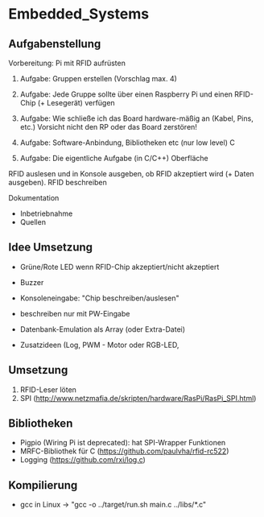 # Embedded_Systems

## Aufgabenstellung

Vorbereitung:
    Pi mit RFID aufrüsten

1. Aufgabe: Gruppen erstellen (Vorschlag max. 4)

2. Aufgabe: Jede Gruppe sollte über einen Raspberry Pi und einen RFID-Chip (+ Lesegerät) verfügen

3. Aufgabe: Wie schließe ich das Board hardware-mäßig an (Kabel, Pins, etc.)
Vorsicht nicht den RP oder das Board zerstören!

4. Aufgabe: Software-Anbindung, Bibliotheken etc (nur low level)
C

5. Aufgabe: Die eigentliche Aufgabe (in C/C++)
Oberfläche

RFID auslesen und in Konsole ausgeben, ob RFID akzeptiert wird (+ Daten ausgeben). RFID beschreiben

Dokumentation
- Inbetriebnahme
- Quellen

## Idee Umsetzung

- Grüne/Rote LED wenn RFID-Chip akzeptiert/nicht akzeptiert
- Buzzer
- Konsoleneingabe: "Chip beschreiben/auslesen"
- beschreiben nur mit PW-Eingabe
- Datenbank-Emulation als Array (oder Extra-Datei)

- Zusatzideen (Log, PWM - Motor oder RGB-LED, 

## Umsetzung

1. RFID-Leser löten
2. SPI (http://www.netzmafia.de/skripten/hardware/RasPi/RasPi_SPI.html)

## Bibliotheken

- Pigpio (Wiring Pi ist deprecated): hat SPI-Wrapper Funktionen
- MRFC-Bibliothek für C (https://github.com/paulvha/rfid-rc522)
- Logging (https://github.com/rxi/log.c)

## Kompilierung

- gcc in Linux -> "gcc -o ../target/run.sh main.c ../libs/*.c"